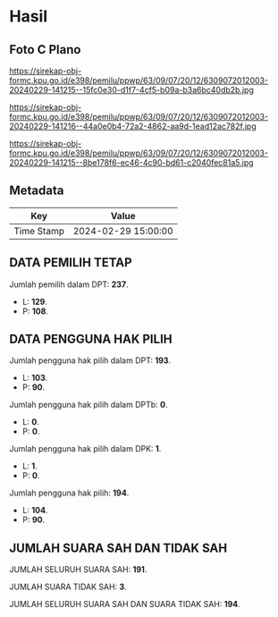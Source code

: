 # Hasil

## Foto C Plano

https://sirekap-obj-formc.kpu.go.id/e398/pemilu/ppwp/63/09/07/20/12/6309072012003-20240229-141215--15fc0e30-d1f7-4cf5-b09a-b3a6bc40db2b.jpg

https://sirekap-obj-formc.kpu.go.id/e398/pemilu/ppwp/63/09/07/20/12/6309072012003-20240229-141216--44a0e0b4-72a2-4862-aa9d-1ead12ac782f.jpg

https://sirekap-obj-formc.kpu.go.id/e398/pemilu/ppwp/63/09/07/20/12/6309072012003-20240229-141215--8be178f6-ec46-4c90-bd61-c2040fec81a5.jpg


## Metadata

| Key        | Value               |
| ---------- | ------------------- |
| Time Stamp | 2024-02-29 15:00:00 |


## DATA PEMILIH TETAP

Jumlah pemilih dalam DPT: **237**.
 * L: **129**.
 * P: **108**.

## DATA PENGGUNA HAK PILIH

Jumlah pengguna hak pilih dalam DPT: **193**.
 * L: **103**.
 * P: **90**.

Jumlah pengguna hak pilih dalam DPTb: **0**.
 * L: **0**.
 * P: **0**.

Jumlah pengguna hak pilih dalam DPK: **1**.
 * L: **1**.
 * P: **0**.

Jumlah pengguna hak pilih: **194**.
 * L: **104**.
 * P: **90**.

## JUMLAH SUARA SAH DAN TIDAK SAH

JUMLAH SELURUH SUARA SAH: **191**.

JUMLAH SUARA TIDAK SAH: **3**.

JUMLAH SELURUH SUARA SAH DAN SUARA TIDAK SAH: **194**.


